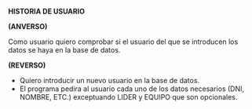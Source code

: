 **HISTORIA DE USUARIO**

**(ANVERSO)**

Como usuario quiero comprobar si el usuario del que se introducen los datos se
haya en la base de datos.

**(REVERSO)**

- Quiero introducir un nuevo usuario en la base de datos.
- El programa pedira al usuario cada uno de los datos necesarios (DNI, NOMBRE, ETC.)
  exceptuando LIDER y EQUIPO que son opcionales.
